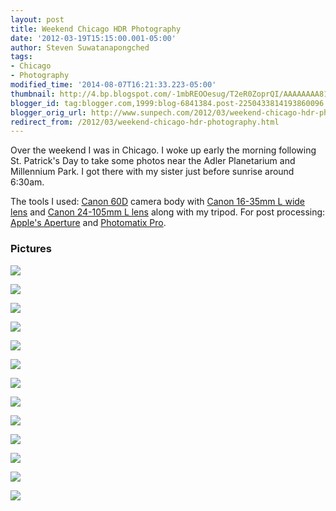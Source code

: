 ```yaml
---
layout: post
title: Weekend Chicago HDR Photography
date: '2012-03-19T15:15:00.001-05:00'
author: Steven Suwatanapongched
tags:
- Chicago
- Photography
modified_time: '2014-08-07T16:21:33.223-05:00'
thumbnail: http://4.bp.blogspot.com/-1mbREOOesug/T2eR0ZoprQI/AAAAAAAA81s/F6ZNs0DCUXw/s600/2012-03-18+at+03-48-06.jpg
blogger_id: tag:blogger.com,1999:blog-6841384.post-2250433814193860096
blogger_orig_url: http://www.sunpech.com/2012/03/weekend-chicago-hdr-photography.html
redirect_from: /2012/03/weekend-chicago-hdr-photography.html
---
```


Over the weekend I was in Chicago. I woke up early the morning following St. Patrick's Day to take some photos near the Adler Planetarium and Millennium Park. I got there with my sister just before sunrise around 6:30am.

The tools I used: <a href="http://www.amazon.com/gp/product/B0040JHVCC/ref=as_li_ss_tl?ie=UTF8&amp;tag=sunpech-20&amp;linkCode=as2&amp;camp=1789&amp;creative=390957&amp;creativeASIN=B0040JHVCC">Canon 60D</a>&nbsp;camera body with <a href="http://www.amazon.com/gp/product/B000NP46K2/ref=as_li_ss_tl?ie=UTF8&amp;tag=sunpech-20&amp;linkCode=as2&amp;camp=1789&amp;creative=390957&amp;creativeASIN=B000NP46K2">Canon 16-35mm L wide lens</a>&nbsp;and&nbsp;<a href="http://www.amazon.com/gp/product/B00513JCA0/ref=as_li_ss_tl?ie=UTF8&amp;tag=sunpech-20&amp;linkCode=as2&amp;camp=1789&amp;creative=390957&amp;creativeASIN=B00513JCA0">Canon 24-105mm L lens</a>&nbsp;along with my tripod. For post processing: <a href="http://www.apple.com/aperture/">Apple's Aperture</a> and <a href="http://www.hdrsoft.com/">Photomatix Pro</a>.

### Pictures

<a href="http://4.bp.blogspot.com/-1mbREOOesug/T2eR0ZoprQI/AAAAAAAA81s/F6ZNs0DCUXw/s600/2012-03-18+at+03-48-06.jpg"><img border="0"  src="http://4.bp.blogspot.com/-1mbREOOesug/T2eR0ZoprQI/AAAAAAAA81s/F6ZNs0DCUXw/s400/2012-03-18+at+03-48-06.jpg"  /></a>

<a href="http://3.bp.blogspot.com/-wxS_4EUJdMc/T2eR2hBoahI/AAAAAAAA814/JzK6BnxQ0D8/s600/2012-03-18+at+03-53-35.jpg"><img border="0"  src="http://3.bp.blogspot.com/-wxS_4EUJdMc/T2eR2hBoahI/AAAAAAAA814/JzK6BnxQ0D8/s400/2012-03-18+at+03-53-35.jpg"  /></a>

<a href="http://2.bp.blogspot.com/-ek1mjZevGG4/T2eR7m7rXYI/AAAAAAAA82A/zgPYB7mVqEY/s600/2012-03-18+at+04-00-53.jpg"><img border="0"  src="http://2.bp.blogspot.com/-ek1mjZevGG4/T2eR7m7rXYI/AAAAAAAA82A/zgPYB7mVqEY/s400/2012-03-18+at+04-00-53.jpg"  /></a>

<a href="http://2.bp.blogspot.com/-tE3X7AdfRBk/T2eR_dx6AvI/AAAAAAAA82Q/9tMK-ZNCvnQ/s600/2012-03-18+at+04-08-54.jpg"><img border="0"  src="http://2.bp.blogspot.com/-tE3X7AdfRBk/T2eR_dx6AvI/AAAAAAAA82Q/9tMK-ZNCvnQ/s400/2012-03-18+at+04-08-54.jpg"  /></a>

<a href="http://2.bp.blogspot.com/-V_KcegHASt0/T2eSDXJlylI/AAAAAAAA82g/elHskuLqx1M/s600/2012-03-18+at+04-10-35.jpg"><img border="0"  src="http://2.bp.blogspot.com/-V_KcegHASt0/T2eSDXJlylI/AAAAAAAA82g/elHskuLqx1M/s400/2012-03-18+at+04-10-35.jpg"  /></a>

<a href="http://2.bp.blogspot.com/-nyVWsdaG4vU/T2eSH1AdGsI/AAAAAAAA82w/G6qTNLRvpg4/s600/2012-03-18+at+04-17-29.jpg"><img border="0"  src="http://2.bp.blogspot.com/-nyVWsdaG4vU/T2eSH1AdGsI/AAAAAAAA82w/G6qTNLRvpg4/s400/2012-03-18+at+04-17-29.jpg"  /></a>

<a href="http://4.bp.blogspot.com/-FIzxxX_AoaA/T2eSKdoHiVI/AAAAAAAA824/QREibvijzls/s600/2012-03-18+at+04-19-25.jpg"><img border="0"  src="http://4.bp.blogspot.com/-FIzxxX_AoaA/T2eSKdoHiVI/AAAAAAAA824/QREibvijzls/s400/2012-03-18+at+04-19-25.jpg"  /></a>

<a href="http://1.bp.blogspot.com/-BnwumS_HpN0/T2eSMfD9tII/AAAAAAAA83A/jzvssGnff8o/s600/2012-03-18+at+04-22-59.jpg"><img border="0"  src="http://1.bp.blogspot.com/-BnwumS_HpN0/T2eSMfD9tII/AAAAAAAA83A/jzvssGnff8o/s400/2012-03-18+at+04-22-59.jpg"  /></a>

<a href="http://2.bp.blogspot.com/-an2DLAdMJcM/T2eSSURddZI/AAAAAAAA83Q/GxpshLfy-bY/s600/2012-03-18+at+04-43-44.jpg"><img border="0"  src="http://2.bp.blogspot.com/-an2DLAdMJcM/T2eSSURddZI/AAAAAAAA83Q/GxpshLfy-bY/s400/2012-03-18+at+04-43-44.jpg"  /></a>

<a href="http://4.bp.blogspot.com/-y_2q40STcm4/T2eSU2ohyqI/AAAAAAAA83Y/HLLDo8KsOBw/s600/2012-03-18+at+04-44-08.jpg"><img border="0"  src="http://4.bp.blogspot.com/-y_2q40STcm4/T2eSU2ohyqI/AAAAAAAA83Y/HLLDo8KsOBw/s400/2012-03-18+at+04-44-08.jpg"  /></a>

<a href="http://1.bp.blogspot.com/-XZnQQhSkNKw/T2eSX1Vmh5I/AAAAAAAA83g/D08dvkSGNNg/s600/2012-03-18+at+04-58-03.jpg"><img border="0"  src="http://1.bp.blogspot.com/-XZnQQhSkNKw/T2eSX1Vmh5I/AAAAAAAA83g/D08dvkSGNNg/s400/2012-03-18+at+04-58-03.jpg"  /></a>

<a href="http://3.bp.blogspot.com/-fb33f578iFo/T2eSau8-_6I/AAAAAAAA83o/bQDVkN-2Pow/s600/2012-03-18+at+05-05-49.jpg"><img border="0"  src="http://3.bp.blogspot.com/-fb33f578iFo/T2eSau8-_6I/AAAAAAAA83o/bQDVkN-2Pow/s400/2012-03-18+at+05-05-49.jpg"  /></a>

<a href="http://4.bp.blogspot.com/-Z0oN7Wi2SBc/T2eScgkbp4I/AAAAAAAA83w/C4pbAE5T5BI/s600/2012-03-18+at+05-24-42.jpg"><img border="0"  src="http://4.bp.blogspot.com/-Z0oN7Wi2SBc/T2eScgkbp4I/AAAAAAAA83w/C4pbAE5T5BI/s400/2012-03-18+at+05-24-42.jpg"  /></a>

